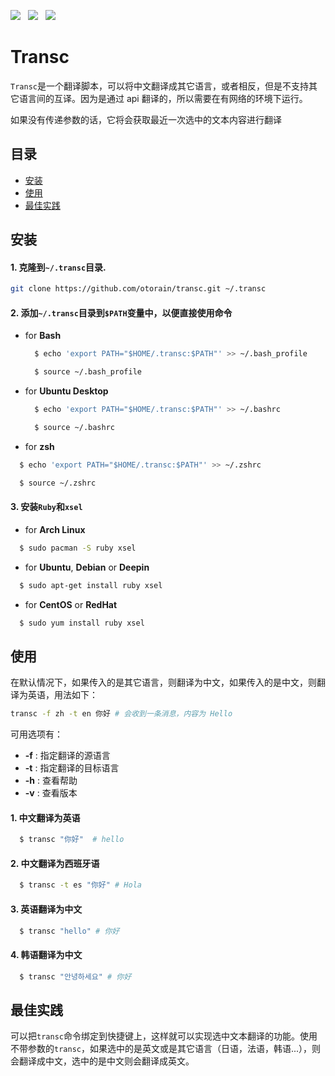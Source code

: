
![](https://img.shields.io/badge/language-ruby-red.svg) &nbsp;
![](https://img.shields.io/badge/license-MIT-green.svg) &nbsp;
![](https://img.shields.io/badge/version-3.0.2-green.svg)


# Transc
  `Transc`是一个翻译脚本，可以将中文翻译成其它语言，或者相反，但是不支持其它语言间的互译。因为是通过 api 翻译的，所以需要在有网络的环境下运行。

  如果没有传递参数的话，它将会获取最近一次选中的文本内容进行翻译

## 目录
- [安装](#安装)
- [使用](#使用)
- [最佳实践](#最佳实践)

## 安装
#### 1. 克隆到`~/.transc`目录.

```bash
git clone https://github.com/otorain/transc.git ~/.transc
```

#### 2. 添加`~/.transc`目录到`$PATH`变量中，以便直接使用命令
  - for **Bash**
    ```bash
      $ echo 'export PATH="$HOME/.transc:$PATH"' >> ~/.bash_profile

      $ source ~/.bash_profile
    ```
  - for **Ubuntu Desktop**
    ```bash
      $ echo 'export PATH="$HOME/.transc:$PATH"' >> ~/.bashrc

      $ source ~/.bashrc
    ```
  - for **zsh**
  ```bash
    $ echo 'export PATH="$HOME/.transc:$PATH"' >> ~/.zshrc

    $ source ~/.zshrc
  ```

#### 3. 安装`Ruby`和`xsel`
  - for **Arch Linux**
  ```bash
    $ sudo pacman -S ruby xsel
  ```


  - for **Ubuntu**, **Debian** or **Deepin**
  ```bash
    $ sudo apt-get install ruby xsel
  ```

  - for **CentOS** or **RedHat**
  ```bash
    $ sudo yum install ruby xsel
  ```

## 使用
  在默认情况下，如果传入的是其它语言，则翻译为中文，如果传入的是中文，则翻译为英语，用法如下：

  ```bash
  transc -f zh -t en 你好 # 会收到一条消息，内容为 Hello
  ```

  可用选项有：
  - **-f** : 指定翻译的源语言
  - **-t** : 指定翻译的目标语言
  - **-h** : 查看帮助
  - **-v** : 查看版本

#### 1. 中文翻译为英语
```bash
  $ transc "你好"  # hello
```

#### 2. 中文翻译为西班牙语
```bash
  $ transc -t es "你好" # Hola
```

#### 3. 英语翻译为中文
```bash
  $ transc "hello" # 你好
```

#### 4. 韩语翻译为中文
```bash
  $ transc "안녕하세요" # 你好
```

## 最佳实践
可以把`transc`命令绑定到快捷键上，这样就可以实现选中文本翻译的功能。使用不带参数的`transc`，如果选中的是英文或是其它语言（日语，法语，韩语...），则会翻译成中文，选中的是中文则会翻译成英文。
